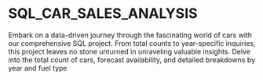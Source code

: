 # SQL_CAR_SALES_ANALYSIS
Embark on a data-driven journey through the fascinating world of cars with our comprehensive SQL project. From total counts to year-specific inquiries, this project leaves no stone unturned in unraveling valuable insights. Delve into the total count of cars, forecast availability, and detailed breakdowns by year and fuel type
